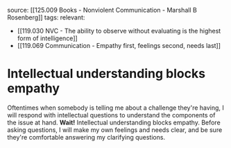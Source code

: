 source: [[125.009 Books - Nonviolent Communication - Marshall B Rosenberg]]
tags:
relevant:
- [[119.030 NVC - The ability to observe without evaluating is the highest form of intelligence]]
- [[119.069 Communication - Empathy first, feelings second, needs last]]


# Intellectual understanding blocks empathy

Oftentimes when somebody is telling me about a challenge they're having, I will respond with intellectual questions to understand the components of the issue at hand. **Wait!** Intellectual understanding blocks empathy. Before asking questions, I will make my own feelings and needs clear, and be sure they're comfortable answering my clarifying questions.

